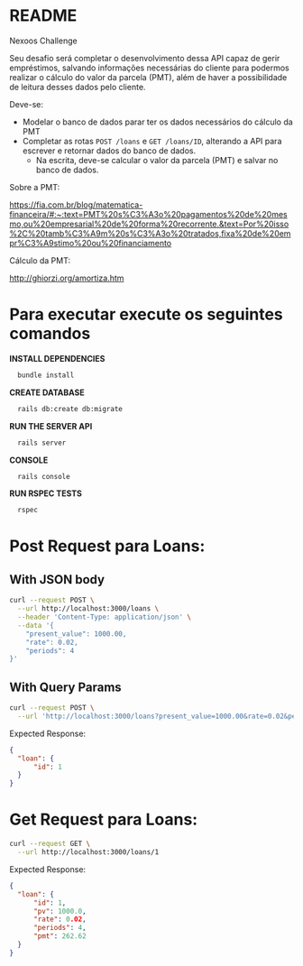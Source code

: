 # README

Nexoos Challenge

Seu desafio será completar o desenvolvimento dessa API capaz de gerir empréstimos, salvando informações necessárias do cliente para podermos realizar o cálculo do valor da parcela (PMT), além de haver a possibilidade de leitura desses dados pelo cliente.

Deve-se:

- Modelar o banco de dados parar ter os dados necessários do cálculo da PMT
- Completar as rotas `POST /loans` e `GET /loans/ID`, alterando a API para escrever e retornar dados do banco de dados.
  - Na escrita, deve-se calcular o valor da parcela (PMT) e salvar no banco de dados.

Sobre a PMT:

https://fia.com.br/blog/matematica-financeira/#:~:text=PMT%20s%C3%A3o%20pagamentos%20de%20mesmo,ou%20empresarial%20de%20forma%20recorrente.&text=Por%20isso%2C%20tamb%C3%A9m%20s%C3%A3o%20tratados,fixa%20de%20empr%C3%A9stimo%20ou%20financiamento

Cálculo da PMT:

http://ghiorzi.org/amortiza.htm


# Para executar execute os seguintes comandos

**INSTALL DEPENDENCIES**
```sh
  bundle install
```

**CREATE DATABASE**
```sh
  rails db:create db:migrate
```

**RUN THE SERVER API**
```sh
  rails server
```

**CONSOLE**
```sh
  rails console
```

**RUN RSPEC TESTS**
```sh
  rspec
```

# Post Request para Loans:

## With JSON body
```sh
curl --request POST \
  --url http://localhost:3000/loans \
  --header 'Content-Type: application/json' \
  --data '{
	"present_value": 1000.00,
	"rate": 0.02,
	"periods": 4
}'
```

## With Query Params
```sh
curl --request POST \
  --url 'http://localhost:3000/loans?present_value=1000.00&rate=0.02&periods=4'
```

Expected Response:

```json
{
  "loan": {
      "id": 1
  }
}
```

# Get Request para Loans:

```sh
curl --request GET \
  --url http://localhost:3000/loans/1
```

Expected Response:
```json
{
  "loan": {
      "id": 1,
      "pv": 1000.0,
      "rate": 0.02,
      "periods": 4,
      "pmt": 262.62
  }
}
```
